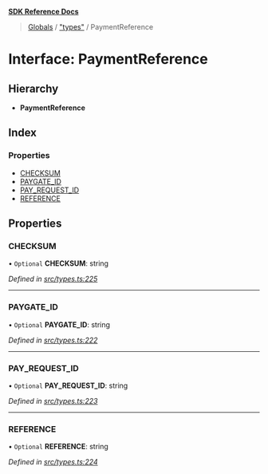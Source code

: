 **[SDK Reference Docs](../README.md)**

> [Globals](../README.md) / ["types"](../modules/_types_.md) / PaymentReference

# Interface: PaymentReference

## Hierarchy

- **PaymentReference**

## Index

### Properties

- [CHECKSUM](_types_.paymentreference.md#checksum)
- [PAYGATE_ID](_types_.paymentreference.md#paygate_id)
- [PAY_REQUEST_ID](_types_.paymentreference.md#pay_request_id)
- [REFERENCE](_types_.paymentreference.md#reference)

## Properties

### CHECKSUM

• `Optional` **CHECKSUM**: string

_Defined in [src/types.ts:225](https://github.com/distributhor/paygate-sdk/blob/cf6f971/src/types.ts#L225)_

---

### PAYGATE_ID

• `Optional` **PAYGATE_ID**: string

_Defined in [src/types.ts:222](https://github.com/distributhor/paygate-sdk/blob/cf6f971/src/types.ts#L222)_

---

### PAY_REQUEST_ID

• `Optional` **PAY_REQUEST_ID**: string

_Defined in [src/types.ts:223](https://github.com/distributhor/paygate-sdk/blob/cf6f971/src/types.ts#L223)_

---

### REFERENCE

• `Optional` **REFERENCE**: string

_Defined in [src/types.ts:224](https://github.com/distributhor/paygate-sdk/blob/cf6f971/src/types.ts#L224)_
